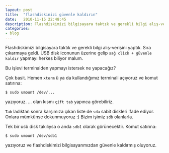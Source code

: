 ```yaml
---
layout: post
title:  "flashdiskinizi güvenle kaldırın"
date:   2010-11-15 22:48:45
description: Flashdiskimizi bilgisayara taktık ve gerekli bilgi alış-verişini yaptık. Sıra çıkarmaya geldi...
categories:
- blog
---
```


Flashdiskimizi bilgisayara taktık ve gerekli bilgi alış-verişini yaptık. Sıra çıkarmaya geldi. USB disk iconunun üzerine gelip `sağ click + güvenle kaldır` yapmayı herkes biliyor malum. 

Bu işlevi terminalden yapmayı istersek ne yapacağız? 

Çok basit. Hemen `xterm` ü ya da kullandığımız terminali açıyoruz ve komut satırına:

`$ sudo umount /dev/...`

yazıyoruz. ... olan kısmı `çift tab` yapınca görebiliriz. 

`Tab` ladıktan sonra karşımıza çıkan liste de `sda` sabit diskleri ifade ediyor. Onlara mümkünse dokunmuyoruz :) Bizim işimiz `sdb` olanlarla.

Tek bir usb disk takılıysa o anda `sdb1` olarak görünecektir. Komut satırına:

`$ sudo umount /dev/sdb1`

yazıyoruz ve flashdiskimizi bilgisayarımızdan güvenle kaldırmış oluyoruz.
